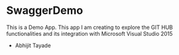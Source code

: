 # SwaggerDemo
This is a Demo App.
This app I am creating to explore the GIT HUB functionalities and its integration with Microsoft Visual Studio 2015

- Abhijit Tayade
